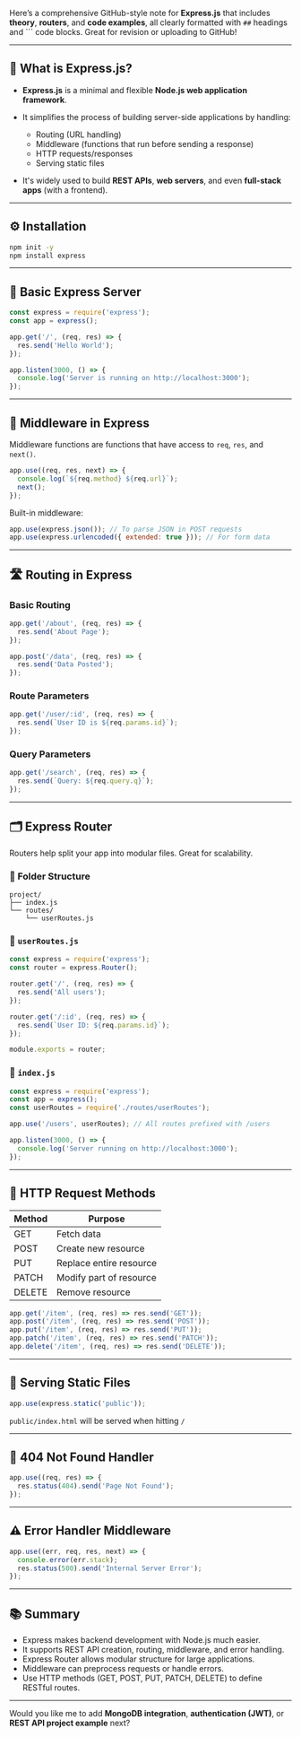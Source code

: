 Here’s a comprehensive GitHub-style note for **Express.js** that includes **theory**, **routers**, and **code examples**, all clearly formatted with `##` headings and \`\`\` code blocks. Great for revision or uploading to GitHub!

---

## 📘 What is Express.js?

* **Express.js** is a minimal and flexible **Node.js web application framework**.
* It simplifies the process of building server-side applications by handling:

  * Routing (URL handling)
  * Middleware (functions that run before sending a response)
  * HTTP requests/responses
  * Serving static files
* It's widely used to build **REST APIs**, **web servers**, and even **full-stack apps** (with a frontend).

---

## ⚙️ Installation

```bash
npm init -y
npm install express
```

---

## 🚀 Basic Express Server

```js
const express = require('express');
const app = express();

app.get('/', (req, res) => {
  res.send('Hello World');
});

app.listen(3000, () => {
  console.log('Server is running on http://localhost:3000');
});
```

---

## 🧱 Middleware in Express

Middleware functions are functions that have access to `req`, `res`, and `next()`.

```js
app.use((req, res, next) => {
  console.log(`${req.method} ${req.url}`);
  next();
});
```

Built-in middleware:

```js
app.use(express.json()); // To parse JSON in POST requests
app.use(express.urlencoded({ extended: true })); // For form data
```

---

## 🛣️ Routing in Express

### Basic Routing

```js
app.get('/about', (req, res) => {
  res.send('About Page');
});

app.post('/data', (req, res) => {
  res.send('Data Posted');
});
```

### Route Parameters

```js
app.get('/user/:id', (req, res) => {
  res.send(`User ID is ${req.params.id}`);
});
```

### Query Parameters

```js
app.get('/search', (req, res) => {
  res.send(`Query: ${req.query.q}`);
});
```

---

## 🗂️ Express Router

Routers help split your app into modular files. Great for scalability.

### 📁 Folder Structure

```
project/
├── index.js
└── routes/
    └── userRoutes.js
```

### 📝 `userRoutes.js`

```js
const express = require('express');
const router = express.Router();

router.get('/', (req, res) => {
  res.send('All users');
});

router.get('/:id', (req, res) => {
  res.send(`User ID: ${req.params.id}`);
});

module.exports = router;
```

### 📝 `index.js`

```js
const express = require('express');
const app = express();
const userRoutes = require('./routes/userRoutes');

app.use('/users', userRoutes); // All routes prefixed with /users

app.listen(3000, () => {
  console.log('Server running on http://localhost:3000');
});
```

---

## 📄 HTTP Request Methods

| Method | Purpose                 |
| ------ | ----------------------- |
| GET    | Fetch data              |
| POST   | Create new resource     |
| PUT    | Replace entire resource |
| PATCH  | Modify part of resource |
| DELETE | Remove resource         |

```js
app.get('/item', (req, res) => res.send('GET'));
app.post('/item', (req, res) => res.send('POST'));
app.put('/item', (req, res) => res.send('PUT'));
app.patch('/item', (req, res) => res.send('PATCH'));
app.delete('/item', (req, res) => res.send('DELETE'));
```

---

## 🧍 Serving Static Files

```js
app.use(express.static('public'));
```

`public/index.html` will be served when hitting `/`

---

## 🛑 404 Not Found Handler

```js
app.use((req, res) => {
  res.status(404).send('Page Not Found');
});
```

---

## ⚠️ Error Handler Middleware

```js
app.use((err, req, res, next) => {
  console.error(err.stack);
  res.status(500).send('Internal Server Error');
});
```

---

## 📚 Summary

* Express makes backend development with Node.js much easier.
* It supports REST API creation, routing, middleware, and error handling.
* Express Router allows modular structure for large applications.
* Middleware can preprocess requests or handle errors.
* Use HTTP methods (GET, POST, PUT, PATCH, DELETE) to define RESTful routes.

---

Would you like me to add **MongoDB integration**, **authentication (JWT)**, or **REST API project example** next?
